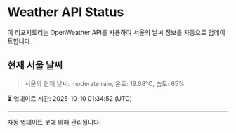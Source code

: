 
# Weather API Status

이 리포지토리는 OpenWeather API를 사용하여 서울의 날씨 정보를 자동으로 업데이트합니다.

## 현재 서울 날씨
> 서울의 현재 날씨: moderate rain, 온도: 19.08°C, 습도: 65%

⏳ 업데이트 시간: 2025-10-10 01:34:52 (UTC)

---
자동 업데이트 봇에 의해 관리됩니다.
